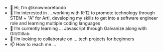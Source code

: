 - 👋 Hi, I’m @knowmoretoodo
- 👀 I’m interested in ... working with K-12 to promote technology through STEM + "A" for Art!, developing my skills to get into a software engineer role and learning multiple coding languages
- 🌱 I’m currently learning ... Javascript through Galvanize along with Git/Gitlab
- 💞️ I’m looking to collaborate on ... tech projects for beginners
- 📫 How to reach me ... 

<!---
knowmoretoodo/knowmoretoodo is a ✨ special ✨ repository because its `README.md` (this file) appears on your GitHub profile.
You can click the Preview link to take a look at your changes.
--->
